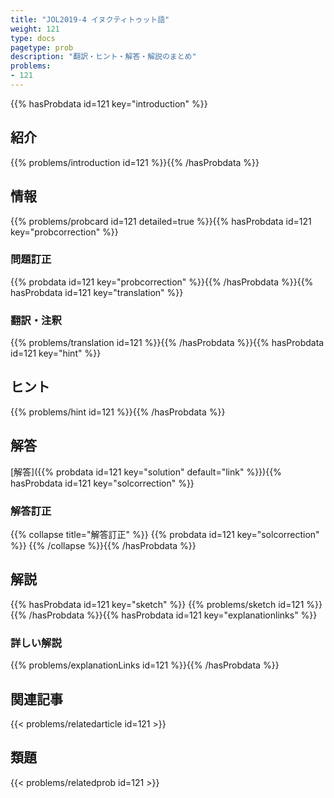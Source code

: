 ```yaml
---
title: "JOL2019-4 イヌクティトゥット語"
weight: 121
type: docs
pagetype: prob
description: "翻訳・ヒント・解答・解説のまとめ"
problems: 
- 121
---
```


{{% hasProbdata id=121 key="introduction" %}}

## 紹介

{{% problems/introduction id=121 %}}{{% /hasProbdata %}}

## 情報

{{% problems/probcard id=121 detailed=true %}}{{% hasProbdata id=121 key="probcorrection" %}}

### 問題訂正

{{% probdata id=121 key="probcorrection" %}}{{% /hasProbdata %}}{{% hasProbdata id=121 key="translation" %}}

### 翻訳・注釈

{{% problems/translation id=121 %}}{{% /hasProbdata %}}{{% hasProbdata id=121 key="hint" %}}

## ヒント

{{% problems/hint id=121 %}}{{% /hasProbdata %}}

## 解答

[解答]({{% probdata id=121 key="solution" default="link" %}}){{% hasProbdata id=121 key="solcorrection" %}}

### 解答訂正

{{% collapse title="解答訂正" %}}
{{% probdata id=121 key="solcorrection" %}}
{{% /collapse %}}{{% /hasProbdata %}}

## 解説

{{% hasProbdata id=121 key="sketch" %}}
{{% problems/sketch id=121 %}}
{{% /hasProbdata %}}{{% hasProbdata id=121 key="explanationlinks" %}}

### 詳しい解説

{{% problems/explanationLinks id=121 %}}{{% /hasProbdata %}}

## 関連記事

{{< problems/relatedarticle id=121 >}}

## 類題

{{< problems/relatedprob id=121 >}}
